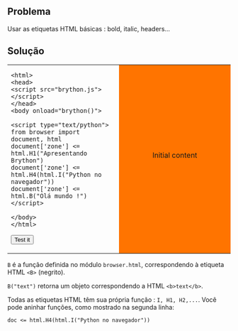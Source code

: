 Problema
--------

Usar as etiquetas HTML básicas : bold, italic, headers...


Solução
-------


<table width="100%">
<tr>
<td style="width:50%;">

    <html>
    <head>
    <script src="brython.js"></script>
    </head>
    <body onload="brython()">
    
    <script type="text/python">
    from browser import document, html
    document['zone'] <= html.H1("Apresentando Brython")
    document['zone'] <= html.H4(html.I("Python no navegador"))
    document['zone'] <= html.B("Olá mundo !")
    </script>
    
    </body>
    </html>

<button id="fill_zone">Test it</button>
</td>
<td id="zone" style="background-color:#FF7400;text-align:center;">Initial content<p>
</td>
</tr>
</table>

<script type="text/python3">
from browser import document ,html

def fill_zone(ev):
    document['zone'] <= html.H1("Introducing Brython")
    document['zone'] <= html.H4(html.I("Python in the browser"))
    document['zone'] <= html.B("Hello world !")

document['fill_zone'].bind('click', fill_zone)
</script>

`B` é a função definida no módulo `browser.html`, correspondendo à
etiqueta HTML `<B>` (negrito).

`B("text")` retorna um objeto correspondendo a HTML `<b>text</b>`.

Todas as etiquetas HTML têm sua própria função : `I, H1, H2,...`. Você
pode aninhar funções, como mostrado na segunda linha:

    doc <= html.H4(html.I("Python no navegador"))

